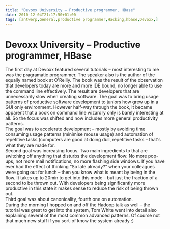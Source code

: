 ```yaml
---
title: "Devoxx University – Productive programmer, HBase"
date: 2010-12-04T21:17:50+01:00
tags: [antwerp,General,productive programmer,Hacking,hbase,Devoxx,]
---
```


# Devoxx University – Productive programmer, HBase


The first day at Devoxx featured several tutorials – most interesting to me was the pragramatic programmer. The speaker 
also is the author of the equally named book at O'Reilly. The book was the result of the observation that developers 
today are more and more IDE bound, no longer able to use the command line effectively. The result are developers that 
are unnecessarily slow when creating software. The goal was to bring usage patterns of productive software development 
to juniors how grew up in a GUI only environment. However half-way through the book, it became apparent that a book on 
command line wizardry only is barely interesting at all. So the focus was shifted and now includes more general 
productivity patterns.<br>The goal was to accelerate development – mostly by avoiding time consuming usage patterns 
(minimise mouse usage) and automation of repetitive tasks (computers are good at doing dull, repetitive tasks – that's 
what they are made for.<br>Second goal was increasing focus. Two main ingredients to that are switching off anything 
that disturbs the development flow: No more pop-ups, not more mail notifications, no more flashing side windows. If you 
have ever had the effect of thinking “So late already?” when your colleagues were going out for lunch – then you know 
what is meant by being in the flow. It takes up to 20min to get into this mode – but just the fraction of a second to 
be thrown out. With developers being significantly more productive in this state it makes sense to reduce the risk of 
being thrown out.<br>Third goal was about canonicality, fourth one on automation.<br>During the morning I hopped on and 
off the Hadoop talk as well – the tutorial was great to get into the system, Tom White went into detail also explaining 
several of the most common advanced patterns. Of course not that much new stuff if you sort-of know the system already 
:)<br>
